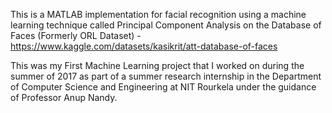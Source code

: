 This is a MATLAB implementation for facial recognition using a machine learning technique called Principal Component Analysis on the Database of Faces (Formerly ORL Dataset) - https://www.kaggle.com/datasets/kasikrit/att-database-of-faces

This was my First Machine Learning project that I worked on during the summer of 2017 as part of a summer research internship in the Department of Computer Science and Engineering at NIT Rourkela under the guidance of Professor Anup Nandy. 
